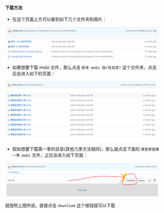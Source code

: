#### 下载方法

* 在这个页面上方可以看到如下几个文件夹和图片：

![dir](pictures/dir.png)

* 如果想要下载 mobi 文件，那么点击 `剧本 mobi 版(有目录)` 这个文件夹，点击后会进入如下的页面：

![content](pictures/content.png)

* 假如想要下载第一季的目录(其他几季方法相同)，那么就点击下面的 `摩登家庭第一季.mobi` 文件，之后会进入如下页面：

![detail](pictures/detail.png)

就按照上图所说，直接点击 `download` 这个按钮就可以下载
